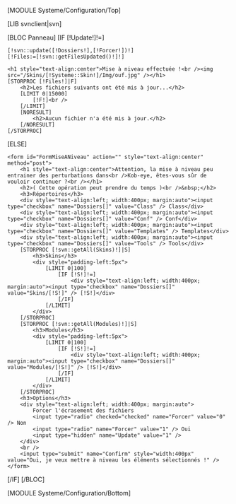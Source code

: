 [MODULE Systeme/Configuration/Top]

[LIB svnclient|svn]

[BLOC Panneau]
[IF [!Update!]!=]

	[!svn::update([!Dossiers!],[!Forcer!])!]
	[!Files:=[!svn::getFilesUpdated()!]!]
	
	<h1 style="text-align:center">Mise à niveau effectuée !<br /><img src="/Skins/[!Systeme::Skin!]/Img/ouf.jpg" /></h1>
	[STORPROC [!Files!]|F]
		<h2>Les fichiers suivants ont été mis à jour...</h2>
		[LIMIT 0|15000]
			[!F!]<br />
		[/LIMIT]
		[NORESULT]
			<h2>Aucun fichier n'a été mis à jour.</h2>
		[/NORESULT]
	[/STORPROC]

	

[ELSE]

	<form id="FormMiseANiveau" action="" style="text-align:center" method="post">
		<h1 style="text-align:center">Attention, la mise à niveau peu entrainer des perturbations dans<br />Kob-eye, êtes-vous sûr de vouloir continuer ?<br /></h1>
		<h2>( Cette opération peut prendre du temps )<br />&nbsp;</h2>
		<h3>Répertoires</h3>
		<div style="text-align:left; width:400px; margin:auto"><input type="checkbox" name="Dossiers[]" value="Class" /> Class</div>
		<div style="text-align:left; width:400px; margin:auto"><input type="checkbox" name="Dossiers[]" value="Conf" /> Conf</div>
		<div style="text-align:left; width:400px; margin:auto"><input type="checkbox" name="Dossiers[]" value="Templates" /> Templates</div>
		<div style="text-align:left; width:400px; margin:auto"><input type="checkbox" name="Dossiers[]" value="Tools" /> Tools</div>
		[STORPROC [!svn::getAll(Skins)!]|S]
			<h3>Skins</h3>
			<div style="padding-left:5px">
				[LIMIT 0|100]
					[IF [!S!]!=]
						<div style="text-align:left; width:400px; margin:auto"><input type="checkbox" name="Dossiers[]" value="Skins/[!S!]" /> [!S!]</div>
					[/IF]
				[/LIMIT]
			</div>
		[/STORPROC]
		[STORPROC [!svn::getAll(Modules)!]|S]
			<h3>Modules</h3>
			<div style="padding-left:5px">
				[LIMIT 0|100]
					[IF [!S!]!=]
						<div style="text-align:left; width:400px; margin:auto"><input type="checkbox" name="Dossiers[]" value="Modules/[!S!]" /> [!S!]</div>
					[/IF]
				[/LIMIT]
			</div>
		[/STORPROC]
		<h3>Options</h3>
		<div style="text-align:left; width:400px; margin:auto">
			Forcer l'écrasement des fichiers
			<input type="radio" checked="checked" name="Forcer" value="0" /> Non
			<input type="radio" name="Forcer" value="1" /> Oui
			<input type="hidden" name="Update" value="1" /> 
		</div>
		<br />
		<input type="submit" name="Confirm" style="width:400px" value="Oui, je veux mettre à niveau les éléments sélectionnés !" />
	</form>

[/IF]
[/BLOC]


[MODULE Systeme/Configuration/Bottom]